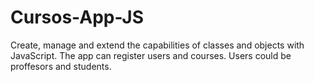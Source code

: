 # Cursos-App-JS
Create, manage and extend the capabilities of classes and objects with JavaScript. The app can register users and courses. Users could be proffesors and students.
